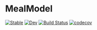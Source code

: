 # MealModel

[![Stable](https://img.shields.io/badge/docs-stable-blue.svg)](https://max-de-rooij.github.io/MealModel.jl/stable/)
[![Dev](https://img.shields.io/badge/docs-dev-blue.svg)](https://max-de-rooij.github.io/MealModel.jl/dev/)
[![Build Status](https://github.com/max-de-rooij/MealModel.jl/actions/workflows/CI.yml/badge.svg?branch=main)](https://github.com/max-de-rooij/MealModel.jl/actions/workflows/CI.yml?query=branch%3Amain)
[![codecov](https://codecov.io/gh/max-de-rooij/MealModel.jl/branch/main/graph/badge.svg?token=GDWQBJQBXD)](https://codecov.io/gh/max-de-rooij/MealModel.jl)
